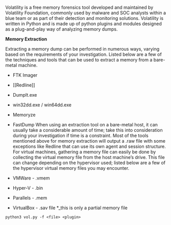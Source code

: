 
Volatility is a free memory forensics tool developed and maintained by Volatility Foundation, commonly used by malware and SOC analysts within a blue team or as part of their detection and monitoring solutions. Volatility is written in Python and is made up of python plugins and modules designed as a plug-and-play way of analyzing memory dumps.

**Memory Extraction**

Extracting a memory dump can be performed in numerous ways, varying based on the requirements of your investigation. Listed below are a few of the techniques and tools that can be used to extract a memory from a bare-metal machine.

- FTK Imager
- [[Redline]]
- DumpIt.exe
- win32dd.exe / win64dd.exe
- Memoryze
- FastDump
When using an extraction tool on a bare-metal host, it can usually take a considerable amount of time; take this into consideration during your investigation if time is a constraint.
Most of the tools mentioned above for memory extraction will output a .raw file with some exceptions like Redline that can use its own agent and session structure.
For virtual machines, gathering a memory file can easily be done by collecting the virtual memory file from the host machine’s drive. This file can change depending on the hypervisor used; listed below are a few of the hypervisor virtual memory files you may encounter.

- VMWare - .vmem
- Hyper-V - .bin
- Parallels - .mem
- VirtualBox - .sav file *_this is only a partial memory file

`python3 vol.py -f <file> <plugin>`
